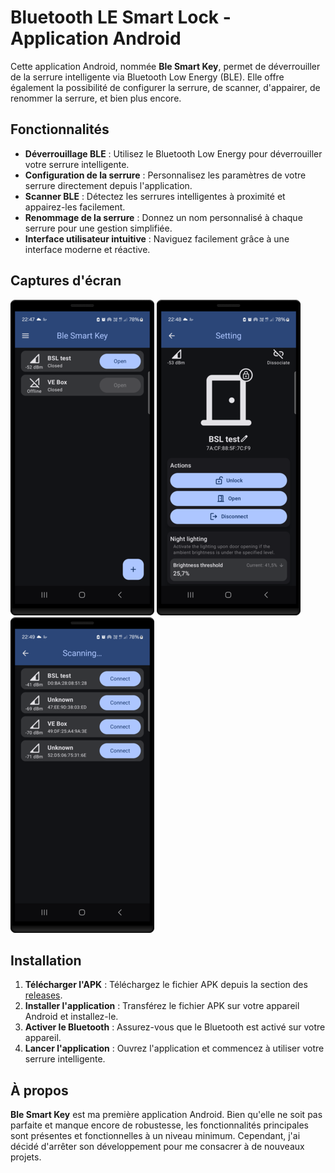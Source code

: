 # Bluetooth LE Smart Lock - Application Android

Cette application Android, nommée **Ble Smart Key**, permet de déverrouiller de la serrure intelligente via Bluetooth Low Energy (BLE). Elle offre également la possibilité de configurer la serrure, de scanner, d'appairer, de renommer la serrure, et bien plus encore.

## Fonctionnalités

- **Déverrouillage BLE** : Utilisez le Bluetooth Low Energy pour déverrouiller votre serrure intelligente.
- **Configuration de la serrure** : Personnalisez les paramètres de votre serrure directement depuis l'application.
- **Scanner BLE** : Détectez les serrures intelligentes à proximité et appairez-les facilement.
- **Renommage de la serrure** : Donnez un nom personnalisé à chaque serrure pour une gestion simplifiée.
- **Interface utilisateur intuitive** : Naviguez facilement grâce à une interface moderne et réactive.

## Captures d'écran

![Écran d'accueil](images/home_screen_s.png)
![Écran de configuration](images/settings_screen_s.png)
![Écran de scan](images/scan_screen_s.png)

## Installation

1. **Télécharger l'APK** : Téléchargez le fichier APK depuis la section des [releases](...).
2. **Installer l'application** : Transférez le fichier APK sur votre appareil Android et installez-le.
3. **Activer le Bluetooth** : Assurez-vous que le Bluetooth est activé sur votre appareil.
4. **Lancer l'application** : Ouvrez l'application et commencez à utiliser votre serrure intelligente.

## À propos

**Ble Smart Key** est ma première application Android. Bien qu'elle ne soit pas parfaite et manque encore de robustesse, les fonctionnalités principales sont présentes et fonctionnelles à un niveau minimum. Cependant, j'ai décidé d'arrêter son développement pour me consacrer à de nouveaux projets.
